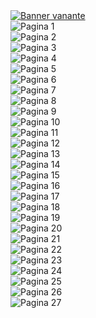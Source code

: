 <div class="flex tw-qw" style="opacity: 1; margin-right: 0px;"><div></div><a class="flex tw-as tw-rl tw-vp tw-dea" rel="noopener noreferrer" href="/manga/27570/venante"><img alt="Banner vanante" class="tw-zba" src="https://black.slimeread.com/users/115/1739319177044-banner_Venante.png" style="filter: invert(0);"></a><div></div><div class="flex tw-as tw-rl tw-vp tw-dea"><img alt="Pagina 1 " class="tw-zba tw-hm filter  " src="https://black.slimeread.com/56ba9bf3-2d9f-43a9-b041-635fc8afae10/ff3919e5-0cb4-42fa-bfa8-6bdcdec2c3ae/_11139_93_0.png" style="filter: invert(0);"></div><div class="flex tw-as tw-rl tw-vp tw-dea"><img alt="Pagina 2 " class="tw-zba tw-hm filter  " src="https://black.slimeread.com/56ba9bf3-2d9f-43a9-b041-635fc8afae10/ff3919e5-0cb4-42fa-bfa8-6bdcdec2c3ae/_11139_93_1.jpg" style="filter: invert(0);"></div><div class="flex tw-as tw-rl tw-vp tw-dea"><img alt="Pagina 3 " class="tw-zba tw-hm filter  " src="https://black.slimeread.com/56ba9bf3-2d9f-43a9-b041-635fc8afae10/ff3919e5-0cb4-42fa-bfa8-6bdcdec2c3ae/_11139_93_2.jpg" style="filter: invert(0);"></div><div class="flex tw-as tw-rl tw-vp tw-dea"><img alt="Pagina 4 " class="tw-zba tw-hm filter  " src="https://black.slimeread.com/56ba9bf3-2d9f-43a9-b041-635fc8afae10/ff3919e5-0cb4-42fa-bfa8-6bdcdec2c3ae/_11139_93_3.jpg" style="filter: invert(0);"></div><div class="flex tw-as tw-rl tw-vp tw-dea"><img alt="Pagina 5 " class="tw-zba tw-hm filter  " src="https://black.slimeread.com/56ba9bf3-2d9f-43a9-b041-635fc8afae10/ff3919e5-0cb4-42fa-bfa8-6bdcdec2c3ae/_11139_93_4.jpg" style="filter: invert(0);"></div><div class="flex tw-as tw-rl tw-vp tw-dea"><img alt="Pagina 6 " class="tw-zba tw-hm filter  " src="https://black.slimeread.com/56ba9bf3-2d9f-43a9-b041-635fc8afae10/ff3919e5-0cb4-42fa-bfa8-6bdcdec2c3ae/_11139_93_5.jpg" style="filter: invert(0);"></div><div class="flex tw-as tw-rl tw-vp tw-dea"><img alt="Pagina 7 " class="tw-zba tw-hm filter  " src="https://black.slimeread.com/56ba9bf3-2d9f-43a9-b041-635fc8afae10/ff3919e5-0cb4-42fa-bfa8-6bdcdec2c3ae/_11139_93_6.jpg" style="filter: invert(0);"></div><div class="flex tw-as tw-rl tw-vp tw-dea"><img alt="Pagina 8 " class="tw-zba tw-hm filter  " src="https://black.slimeread.com/56ba9bf3-2d9f-43a9-b041-635fc8afae10/ff3919e5-0cb4-42fa-bfa8-6bdcdec2c3ae/_11139_93_7.jpg" style="filter: invert(0);"></div><div class="flex tw-as tw-rl tw-vp tw-dea"><img alt="Pagina 9 " class="tw-zba tw-hm filter  " src="https://black.slimeread.com/56ba9bf3-2d9f-43a9-b041-635fc8afae10/ff3919e5-0cb4-42fa-bfa8-6bdcdec2c3ae/_11139_93_8.jpg" style="filter: invert(0);"></div><div class="flex tw-as tw-rl tw-vp tw-dea"><img alt="Pagina 10 " class="tw-zba tw-hm filter  " src="https://black.slimeread.com/56ba9bf3-2d9f-43a9-b041-635fc8afae10/ff3919e5-0cb4-42fa-bfa8-6bdcdec2c3ae/_11139_93_9.jpg" style="filter: invert(0);"></div><div class="flex tw-as tw-rl tw-vp tw-dea"><img alt="Pagina 11 " class="tw-zba tw-hm filter  " src="https://black.slimeread.com/56ba9bf3-2d9f-43a9-b041-635fc8afae10/ff3919e5-0cb4-42fa-bfa8-6bdcdec2c3ae/_11139_93_10.jpg" style="filter: invert(0);"></div><div class="flex tw-as tw-rl tw-vp tw-dea"><img alt="Pagina 12 " class="tw-zba tw-hm filter  " src="https://black.slimeread.com/56ba9bf3-2d9f-43a9-b041-635fc8afae10/ff3919e5-0cb4-42fa-bfa8-6bdcdec2c3ae/_11139_93_11.jpg" style="filter: invert(0);"></div><div class="flex tw-as tw-rl tw-vp tw-dea"><img alt="Pagina 13 " class="tw-zba tw-hm filter  " src="https://black.slimeread.com/56ba9bf3-2d9f-43a9-b041-635fc8afae10/ff3919e5-0cb4-42fa-bfa8-6bdcdec2c3ae/_11139_93_12.jpg" style="filter: invert(0);"></div><div class="flex tw-as tw-rl tw-vp tw-dea"><img alt="Pagina 14 " class="tw-zba tw-hm filter  " src="https://black.slimeread.com/56ba9bf3-2d9f-43a9-b041-635fc8afae10/ff3919e5-0cb4-42fa-bfa8-6bdcdec2c3ae/_11139_93_13.jpg" style="filter: invert(0);"></div><div class="flex tw-as tw-rl tw-vp tw-dea"><img alt="Pagina 15 " class="tw-zba tw-hm filter  " src="https://black.slimeread.com/56ba9bf3-2d9f-43a9-b041-635fc8afae10/ff3919e5-0cb4-42fa-bfa8-6bdcdec2c3ae/_11139_93_14.jpg" style="filter: invert(0);"></div><div class="flex tw-as tw-rl tw-vp tw-dea"><img alt="Pagina 16 " class="tw-zba tw-hm filter  " src="https://black.slimeread.com/56ba9bf3-2d9f-43a9-b041-635fc8afae10/ff3919e5-0cb4-42fa-bfa8-6bdcdec2c3ae/_11139_93_15.jpg" style="filter: invert(0);"></div><div class="flex tw-as tw-rl tw-vp tw-dea"><img alt="Pagina 17 " class="tw-zba tw-hm filter  " src="https://black.slimeread.com/56ba9bf3-2d9f-43a9-b041-635fc8afae10/ff3919e5-0cb4-42fa-bfa8-6bdcdec2c3ae/_11139_93_16.jpg" style="filter: invert(0);"></div><div class="flex tw-as tw-rl tw-vp tw-dea"><img alt="Pagina 18 " class="tw-zba tw-hm filter  " src="https://black.slimeread.com/56ba9bf3-2d9f-43a9-b041-635fc8afae10/ff3919e5-0cb4-42fa-bfa8-6bdcdec2c3ae/_11139_93_17.jpg" style="filter: invert(0);"></div><div class="flex tw-as tw-rl tw-vp tw-dea"><img alt="Pagina 19 " class="tw-zba tw-hm filter  " src="https://black.slimeread.com/56ba9bf3-2d9f-43a9-b041-635fc8afae10/ff3919e5-0cb4-42fa-bfa8-6bdcdec2c3ae/_11139_93_18.jpg" style="filter: invert(0);"></div><div class="flex tw-as tw-rl tw-vp tw-dea"><img alt="Pagina 20 " class="tw-zba tw-hm filter  " src="https://black.slimeread.com/56ba9bf3-2d9f-43a9-b041-635fc8afae10/ff3919e5-0cb4-42fa-bfa8-6bdcdec2c3ae/_11139_93_19.jpg" style="filter: invert(0);"></div><div class="flex tw-as tw-rl tw-vp tw-dea"><img alt="Pagina 21 " class="tw-zba tw-hm filter  " src="https://black.slimeread.com/56ba9bf3-2d9f-43a9-b041-635fc8afae10/ff3919e5-0cb4-42fa-bfa8-6bdcdec2c3ae/_11139_93_20.jpg" style="filter: invert(0);"></div><div class="flex tw-as tw-rl tw-vp tw-dea"><img alt="Pagina 22 " class="tw-zba tw-hm filter  " src="https://black.slimeread.com/56ba9bf3-2d9f-43a9-b041-635fc8afae10/ff3919e5-0cb4-42fa-bfa8-6bdcdec2c3ae/_11139_93_21.jpg" style="filter: invert(0);"></div><div class="flex tw-as tw-rl tw-vp tw-dea"><img alt="Pagina 23 " class="tw-zba tw-hm filter  " src="https://black.slimeread.com/56ba9bf3-2d9f-43a9-b041-635fc8afae10/ff3919e5-0cb4-42fa-bfa8-6bdcdec2c3ae/_11139_93_22.jpg" style="filter: invert(0);"></div><div class="flex tw-as tw-rl tw-vp tw-dea"><img alt="Pagina 24 " class="tw-zba tw-hm filter  " src="https://black.slimeread.com/56ba9bf3-2d9f-43a9-b041-635fc8afae10/ff3919e5-0cb4-42fa-bfa8-6bdcdec2c3ae/_11139_93_23.jpg" style="filter: invert(0);"></div><div class="flex tw-as tw-rl tw-vp tw-dea"><img alt="Pagina 25 " class="tw-zba tw-hm filter  " src="https://black.slimeread.com/56ba9bf3-2d9f-43a9-b041-635fc8afae10/ff3919e5-0cb4-42fa-bfa8-6bdcdec2c3ae/_11139_93_24.jpg" style="filter: invert(0);"></div><div class="flex tw-as tw-rl tw-vp tw-dea"><img alt="Pagina 26 " class="tw-zba tw-hm filter  " src="https://black.slimeread.com/56ba9bf3-2d9f-43a9-b041-635fc8afae10/ff3919e5-0cb4-42fa-bfa8-6bdcdec2c3ae/_11139_93_25.jpg" style="filter: invert(0);"></div><div class="flex tw-as tw-rl tw-vp tw-dea"><img alt="Pagina 27 " class="tw-zba tw-hm filter  " src="https://black.slimeread.com/56ba9bf3-2d9f-43a9-b041-635fc8afae10/ff3919e5-0cb4-42fa-bfa8-6bdcdec2c3ae/_11139_93_26.jpg" style="filter: invert(0);"></div></div>